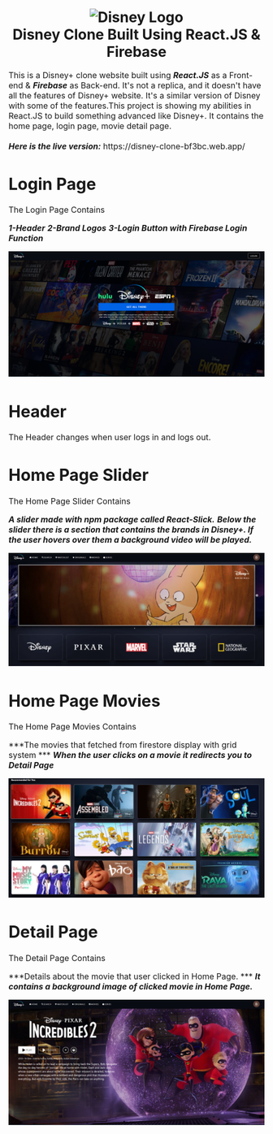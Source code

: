 <h1 align="center">
  <img title="Disney +" src="https://i.pinimg.com/originals/b5/37/db/b537db00216f918f08d283ee64de7f04.png" alt="Disney Logo" width="400" />
  <br>
  Disney Clone Built Using React.JS & Firebase
</h1>

<p><font size="3">
  This is a Disney+ clone website built using <strong><em>React.JS</em></strong> as a Front-end & <strong><em>Firebase</em></strong> as Back-end. It's not a replica, and it     doesn't have all the features of Disney+ website. It's a similar version of Disney with some of the features.This project is showing my abilities in React.JS to build something advanced like Disney+. It contains the home page, login page, movie detail page.
  <br><br> 
  <strong><em>Here is the live version:</em></strong> https://disney-clone-bf3bc.web.app/
</p>
  
  # Login Page
  The Login Page Contains
  
  ***1-Header***
  ***2-Brand Logos***
  ***3-Login Button with Firebase Login Function***
  
 <div align="center"><a name="menu"></a>

<img src="./public/images/login-page.PNG">
   
</div>

# Header

The Header changes when user logs in and logs out.

# Home Page Slider
The Home Page Slider Contains
  
  ***A slider made with npm package called React-Slick.***
  ***Below the slider there is a section that contains the brands in Disney+. If the user hovers over them a background video will be played.***
  
 <div align="center"><a name="menu"></a>

<img src="./public/images/homepage-top.PNG">
   
</div>

# Home Page Movies
The Home Page Movies Contains
  
  ***The movies that fetched from firestore display with grid system ***
  ***When the user clicks on a movie it redirects you to Detail Page***
  
 <div align="center"><a name="menu"></a>

<img src="./public/images/homepage-movies.PNG">
   
</div>

# Detail Page
The Detail Page Contains
  
  ***Details about the movie that user clicked in Home Page. ***
  ***It contains a background image of clicked movie in Home Page.***
  
 <div align="center"><a name="menu"></a>

<img src="./public/images/detail-page.PNG">
   
</div>





